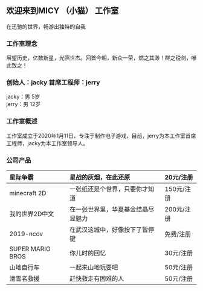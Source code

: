 ## 欢迎来到MICY  （小猫）  工作室
在迅驰的世界，畅游出独特的自我

### 工作室理念
展望历史，亿数新星，光照世杰。回首今朝，新众一萤，燃之其渺！群之锐剑，唯此致之！

### 创始人：jacky 首席工程师：jerry
jacky：男     5岁  
jerry：男     12岁

### 工作室概述
工作室成立于2020年1月11日，专注于制作电子游戏，目前，jerry为本工作室首席工程师，jacky为本工作室领导人。

### 公司产品

| 星际争霸      | 星战的灰烟，在此还原               | 20元/注册   | 
|:--------------|:---------------------------------|:-----------|
| minecraft 2D  | 一张纸还是个世界，只要你才知道      | 150元/注册 |
| 我的世界2D中文 | 在一张世界里，华夏基金结晶尽显魅力  | 200元/注册  |
| 2019-ncov     | 在武汉这城中，好像按下了暂停键      | 免费/注册   |
| SUPER MARIO BROS | 你儿时的回忆 | 30元/注册 |
| 山地自行车 | 一起来山地玩耍吧 | 50元/注册 |
| 滑雪者救援 | 赶快救走有困难的人 | 50元/注册 |




















































































































































